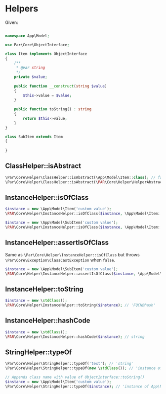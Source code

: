 Helpers
=======

Given:

```php

namespace App\Model;

use Par\Core\ObjectInterface;

class Item implements ObjectInterface
{
    /**
     * @var string 
     */
    private $value;
    
    public function __construct(string $value) 
    {
        $this->value = $value;
    }
        
    public function toString() : string 
    {
        return $this->value;
    }
}

class SubItem extends Item
{
    
}

```

ClassHelper::isAbstract
-----------------------

```php
\Par\Core\Helper\ClassHelper::isAbstract(\App\Model\Item::class); // false
\Par\Core\Helper\ClassHelper::isAbstract(\PAR\Core\Helper\HelperAbstract::class); // true
```

InstanceHelper::isOfClass
-------------------------

```php
$instance = new \App\Model\Item('custom value');
\PAR\Core\Helper\InstanceHelper::isOfClass($instance, \App\Model\Item::class); // true

$instance = new \App\Model\SubItem('custom value');
\PAR\Core\Helper\InstanceHelper::isOfClass($instance, \App\Model\Item::class); // false
```

InstanceHelper::assertIsOfClass
-------------------------------

Same as `\Par\Core\Helper\InstanceHelper::isOfClass` but throws `\Par\Core\Exception\ClassCastException` when `false`.

```php
$instance = new \App\Model\SubItem('custom value');
\PAR\Core\Helper\InstanceHelper::assertIsOfClass($instance, \App\Model\Item::class);
```

InstanceHelper::toString
------------------------

```php
$instance = new \stdClass();
\PAR\Core\Helper\InstanceHelper::toString($instance); // 'FQCN@hash'
```

InstanceHelper::hashCode
------------------------

```php
$instance = new \stdClass();
\PAR\Core\Helper\InstanceHelper::hashCode($instance); // string
```

StringHelper::typeOf
--------------------

```php
\Par\Core\Helper\StringHelper::typeOf('text'); // 'string'
\Par\Core\Helper\StringHelper::typeOf(new \stdClass()); // 'instance of stdClass'

// Appends class name with value of ObjectInterface::toString()
$instance = new \App\Model\Item('custom value');
\Par\Core\Helper\StringHelper::typeOf($instance); // 'instance of App\Model\Item@custom value
```